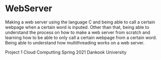 # WebServer

Making a web server using the language C and being able to call a certain webpage when a certain word is inputed. Other than that, being able to understand the process on how to make a web server from scratch and learning how to be able to only call a certain webpage from a certain word. Being able to understand how multithreading works on a web server.

Project 1
Cloud Computting
Spring 2021
Dankook University
